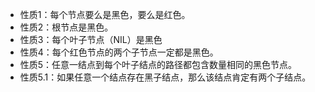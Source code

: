 *   性质1：每个节点要么是黑色，要么是红色。
*   性质2：根节点是黑色。
*   性质3：每个叶子节点（NIL）是黑色
*   性质4：每个红色节点的两个子节点一定都是黑色。
*   性质5：任意一结点到每个叶子结点的路径都包含数量相同的黑色节点。
*   性质5.1：如果任意一个结点存在黑子结点，那么该结点肯定有两个子结点。